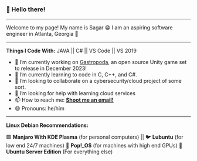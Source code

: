 ### 👋 Hello there!
* * *
Welcome to my page! My name is Sagar 😁 I am an aspiring software engineer in Atlanta, Georgia 🍑
* * *
**Things I Code With:**
JAVA || C# || VS Code || VS 2019 

- 🔭 I’m currently working on [Gastropoda](https://github.com/aimbesi1/gastropoda), an open source Unity game set to release in December 2023! 
- 🌱 I’m currently learning to code in C, C++, and C#.
- 👯 I’m looking to collaborate on a cybersecurity/cloud project of some sort.
- 🤔 I’m looking for help with learning cloud services
- 📫 How to reach me: [**Shoot me an email!**](sdp2391@gmail.com)
- 😄 Pronouns: he/him
* * *
**Linux Debian Recommendations:**

🟩 __Manjaro With KDE Plasma__ (for personal computers) || 🐦 __Lubuntu__ (for low end 24/7 machines) 🔵 __Pop!\_OS__ (for machines with high end GPUs) 🦌 __Ubuntu Server Edition__ (For everything else)

